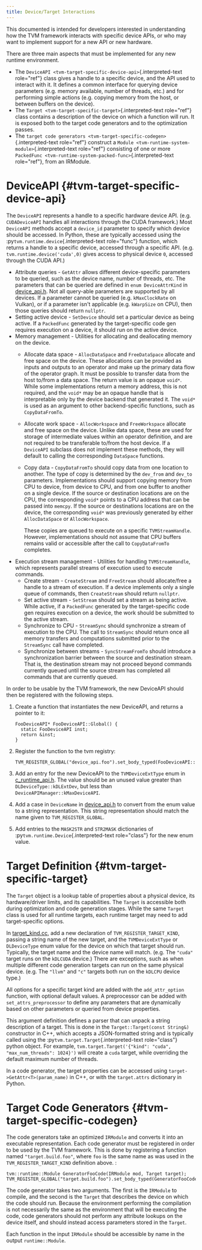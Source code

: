 ```yaml
---
title: Device/Target Interactions
---
```


This documented is intended for developers interested in understanding
how the TVM framework interacts with specific device APIs, or who may
want to implement support for a new API or new hardware.

There are three main aspects that must be implemented for any new
runtime environment.

-   The `DeviceAPI <tvm-target-specific-device-api>`{.interpreted-text
    role="ref"} class gives a handle to a specific device, and the API
    used to interact with it. It defines a common interface for querying
    device parameters (e.g. memory available, number of threads, etc.)
    and for performing simple actions (e.g. copying memory from the
    host, or between buffers on the device).
-   The `Target <tvm-target-specific-target>`{.interpreted-text
    role="ref"} class contains a description of the device on which a
    function will run. It is exposed both to the target code generators
    and to the optimization passes.
-   The
    `target code generators <tvm-target-specific-codegen>`{.interpreted-text
    role="ref"} construct a
    `Module <tvm-runtime-system-module>`{.interpreted-text role="ref"}
    consisting of one or more
    `PackedFunc <tvm-runtime-system-packed-func>`{.interpreted-text
    role="ref"}, from an IRModule.

# DeviceAPI {#tvm-target-specific-device-api}

The `DeviceAPI` represents a handle to a specific hardware device API.
(e.g. `CUDADeviceAPI` handles all interactions through the CUDA
framework.) Most `DeviceAPI` methods accept a `device_id` parameter to
specify which device should be accessed. In Python, these are typically
accessed using the :py`tvm.runtime.device`{.interpreted-text
role="func"} function, which returns a handle to a specific device,
accessed through a specific API. (e.g. `tvm.runtime.device('cuda',0)`
gives access to physical device `0`, accessed through the CUDA API.)

-   Attribute queries - `GetAttr` allows different device-specific
    parameters to be queried, such as the device name, number of
    threads, etc. The parameters that can be queried are defined in
    `enum DeviceAttrKind` in
    [device_api.h](https://github.com/apache/tvm/blob/main/include/tvm/runtime/device_api.h).
    Not all query-able parameters are supported by all devices. If a
    parameter cannot be queried (e.g. `kMaxClockRate` on Vulkan), or if
    a parameter isn\'t applicable (e.g. `kWarpSize` on CPU), then those
    queries should return `nullptr`.
-   Setting active device - `SetDevice` should set a particular device
    as being active. If a `PackedFunc` generated by the target-specific
    code gen requires execution on a device, it should run on the active
    device.
-   Memory management - Utilities for allocating and deallocating memory
    on the device.
    -   Allocate data space - `AllocDataSpace` and `FreeDataSpace`
        allocate and free space on the device. These allocations can be
        provided as inputs and outputs to an operator and make up the
        primary data flow of the operator graph. It must be possible to
        transfer data from the host to/from a data space. The return
        value is an opaque `void*`. While some implementations return a
        memory address, this is not required, and the `void*` may be an
        opaque handle that is interpretable only by the device backend
        that generated it. The `void*` is used as an argument to other
        backend-specific functions, such as `CopyDataFromTo`.

    -   Allocate work space - `AllocWorkspace` and `FreeWorkspace`
        allocate and free space on the device. Unlike data space, these
        are used for storage of intermediate values within an operator
        definition, and are not required to be transferable to/from the
        host device. If a `DeviceAPI` subclass does not implement these
        methods, they will default to calling the corresponding
        `DataSpace` functions.

    -   Copy data - `CopyDataFromTo` should copy data from one location
        to another. The type of copy is determined by the `dev_from` and
        `dev_to` parameters. Implementations should support copying
        memory from CPU to device, from device to CPU, and from one
        buffer to another on a single device. If the source or
        destination locations are on the CPU, the corresponding `void*`
        points to a CPU address that can be passed into `memcpy`. If the
        source or destinations locations are on the device, the
        corresponding `void*` was previously generated by either
        `AllocDataSpace` or `AllocWorkspace`.

        These copies are queued to execute on a specific
        `TVMStreamHandle`. However, implementations should not assume
        that CPU buffers remains valid or accessible after the call to
        `CopyDataFromTo` completes.
-   Execution stream management - Utilities for handling
    `TVMStreamHandle`, which represents parallel streams of execution
    used to execute commands.
    -   Create stream - `CreateStream` and `FreeStream` should
        allocate/free a handle to a stream of execution. If a device
        implements only a single queue of commands, then `CreateStream`
        should return `nullptr`.
    -   Set active stream - `SetStream` should set a stream as being
        active. While active, if a `PackedFunc` generated by the
        target-specific code gen requires execution on a device, the
        work should be submitted to the active stream.
    -   Synchronize to CPU - `StreamSync` should synchronize a stream of
        execution to the CPU. The call to `StreamSync` should return
        once all memory transfers and computations submitted prior to
        the `StreamSync` call have completed.
    -   Synchronize between streams - `SyncStreamFromTo` should
        introduce a synchronization barrier between the source and
        destination stream. That is, the destination stream may not
        proceed beyond commands currently queued until the source stream
        has completed all commands that are currently queued.

In order to be usable by the TVM framework, the new DeviceAPI should
then be registered with the following steps.

1.  Create a function that instantiates the new DeviceAPI, and returns a
    pointer to it:

        FooDeviceAPI* FooDeviceAPI::Global() {
          static FooDeviceAPI inst;
          return &inst;
        }

2.  Register the function to the tvm registry:

        TVM_REGISTER_GLOBAL("device_api.foo").set_body_typed(FooDeviceAPI::Global);

3.  Add an entry for the new DeviceAPI to the `TVMDeviceExtType` enum in
    [c_runtime_api.h](https://github.com/apache/tvm/blob/main/include/tvm/runtime/c_runtime_api.h).
    The value should be an unused value greater than
    `DLDeviceType::kDLExtDev`, but less than
    `DeviceAPIManager::kMaxDeviceAPI`.

4.  Add a case in `DeviceName` in
    [device_api.h](https://github.com/apache/tvm/blob/main/include/tvm/runtime/device_api.h)
    to convert from the enum value to a string representation. This
    string representation should match the name given to
    `TVM_REGISTER_GLOBAL`.

5.  Add entries to the `MASK2STR` and `STR2MASK` dictionaries of
    :py`tvm.runtime.Device`{.interpreted-text role="class"} for the new
    enum value.

# Target Definition {#tvm-target-specific-target}

The `Target` object is a lookup table of properties about a physical
device, its hardware/driver limits, and its capabilities. The `Target`
is accessible both during optimization and code generation stages. While
the same `Target` class is used for all runtime targets, each runtime
target may need to add target-specific options.

In
[target_kind.cc](https://github.com/apache/tvm/blob/main/src/target/target_kind.cc),
add a new declaration of `TVM_REGISTER_TARGET_KIND`, passing a string
name of the new target, and the `TVMDeviceExtType` or `DLDeviceType`
enum value for the device on which that target should run. Typically,
the target name and the device name will match. (e.g. The `"cuda"`
target runs on the `kDLCUDA` device.) There are exceptions, such as when
multiple different code generation targets can run on the same physical
device. (e.g. The `"llvm"` and `"c"` targets both run on the `kDLCPU`
device type.)

All options for a specific target kind are added with the
`add_attr_option` function, with optional default values. A preprocessor
can be added with `set_attrs_preprocessor` to define any parameters that
are dynamically based on other parameters or queried from device
properties.

This argument definition defines a parser that can unpack a string
description of a target. This is done in the
`Target::Target(const String&)` constructor in C++, which accepts a
JSON-formatted string and is typically called using the
:py`tvm.target.Target`{.interpreted-text role="class"} python object.
For example,
`tvm.target.Target('{"kind": "cuda", "max_num_threads": 1024}')` will
create a `cuda` target, while overriding the default maximum number of
threads.

In a code generator, the target properties can be accessed using
`target->GetAttr<T>(param_name)` in C++, or with the `target.attrs`
dictionary in Python.

# Target Code Generators {#tvm-target-specific-codegen}

The code generators take an optimized `IRModule` and converts it into an
executable representation. Each code generator must be registered in
order to be used by the TVM framework. This is done by registering a
function named `"target.build.foo"`, where `foo` is the same name as was
used in the `TVM_REGISTER_TARGET_KIND` definition above. :

    tvm::runtime::Module GeneratorFooCode(IRModule mod, Target target);
    TVM_REGISTER_GLOBAL("target.build.foo").set_body_typed(GeneratorFooCode);

The code generator takes two arguments. The first is the `IRModule` to
compile, and the second is the `Target` that describes the device on
which the code should run. Because the environment performing the
compilation is not necessarily the same as the environment that will be
executing the code, code generators should not perform any attribute
lookups on the device itself, and should instead access parameters
stored in the `Target`.

Each function in the input `IRModule` should be accessible by name in
the output `runtime::Module`.
